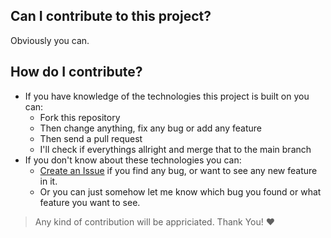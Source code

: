 ## Can I contribute to this project?
Obviously you can. 

## How do I contribute?
* If you have knowledge of the technologies this project is built on you can:
  * Fork this repository
  * Then change anything, fix any bug or add any feature
  * Then send a pull request
  * I'll check if everythings allright and merge that to the main branch
* If you don't know about these technologies you can:
  * [Create an Issue](https://github.com/KhanShaheb34/nCov19-InteractiveDashboard-BD/issues/new/choose) if you find any bug, or want to see any new feature in it.
  * Or you can just somehow let me know which bug you found or what feature you want to see.

> Any kind of contribution will be appriciated. Thank You! :heart:
